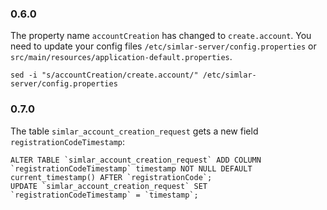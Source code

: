 ### 0.6.0
The property name ```accountCreation``` has changed to ```create.account```. You need to update your config files ```/etc/simlar-server/config.properties``` or ```src/main/resources/application-default.properties```.
```
sed -i "s/accountCreation/create.account/" /etc/simlar-server/config.properties
```

### 0.7.0
The table ```simlar_account_creation_request``` gets a new field ```registrationCodeTimestamp```:
```
ALTER TABLE `simlar_account_creation_request` ADD COLUMN `registrationCodeTimestamp` timestamp NOT NULL DEFAULT current_timestamp() AFTER `registrationCode`;
UPDATE `simlar_account_creation_request` SET `registrationCodeTimestamp` = `timestamp`;
```
